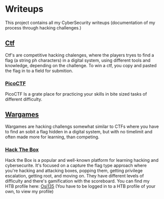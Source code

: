 # Writeups

This project contains all my CyberSecurity writeups (documentation of my process through hacking challenges.)
## [Ctf](/ctf/)
Ctf's are competitive hacking chalenges, where the players tryes to find a flag (a string ph characters) in a digital system, using different tools and knowledge, depending on the challenge. To win a ctf, you copy and pasted the flag in to a field for submition.

### [PicoCTF](/ctf/PicoCTF/)
PicoCTF Is a grate place for practicing your skills in bite sized tasks of different difficulty. 
## [Wargames](/wargames)
Wargames are hacking challengs somewhat similar to CTFs where you have to find an sobit a flag hidden in a digital system, but with no timelimit and often made more for learning, than competing.

### [Hack The Box](/wargames/Hack%20The%20Box)
Hack the Box is a popular and well-known platform for learning hacking and cybersecurite. It's focused on a capture the flag type approach where you're hacking and attacking boxes, popping them, getting privilege escalation, getting root, and moving on. They have different levels of difficulty and there's gamification with the scoreboard.
You can find my HTB profile here: [Osi135](https://app.hackthebox.com/users/1388003) (You have to be logged in to a HTB profile of your own, to view my profile)

